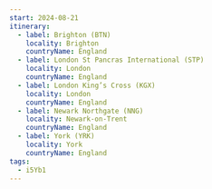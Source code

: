 ```yaml
---
start: 2024-08-21
itinerary:
  - label: Brighton (BTN)
    locality: Brighton
    countryName: England
  - label: London St Pancras International (STP)
    locality: London
    countryName: England
  - label: London King’s Cross (KGX)
    locality: London
    countryName: England
  - label: Newark Northgate (NNG)
    locality: Newark-on-Trent
    countryName: England
  - label: York (YRK)
    locality: York
    countryName: England
tags:
  - i5Yb1
---
```

